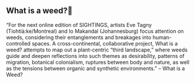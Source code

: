 
## What is a weed?🌱

“For the next online edition of SIGHTINGS, artists Eve Tagny (Tiohtià:ke/Montreal) and Io Makandal (Johannesburg) focus attention on weeds, considering their entanglements and breakages into human-controlled spaces. A cross-continental, collaborative project, What is a weed? attempts to map out a plant-centric “third landscape,” where weeds guide and deepen reflections into such themes as desirability, patterns of migration, botanical colonialism, ruptures between body and nature, as well as the tensions between organic and synthetic environments.” – What is a Weed?
